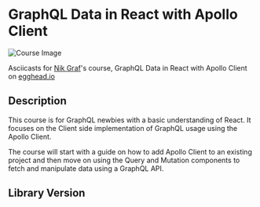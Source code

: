 # GraphQL Data in React with Apollo Client

![Course Image](https://d2eip9sf3oo6c2.cloudfront.net/series/square_covers/000/000/231/thumb/EGH_Apollo-GraphQL-React_Final.png)

Asciicasts for [Nik Graf](https://egghead.io/instructors/nik-graf)'s course, GraphQL Data in React with Apollo Client on [egghead.io](https://egghead.io//courses/graphql-data-in-react-with-apollo-client)

## Description
This course is for GraphQL newbies with a basic understanding of React. It focuses on the Client side implementation of GraphQL usage using the Apollo Client.

The course will start with a guide on how to add Apollo Client to an existing project and then move on using the Query and Mutation components to fetch and manipulate data using a GraphQL API.


## Library Version
